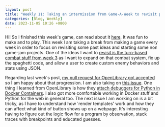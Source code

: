 ```yaml
---
layout: post
title: "Weekly 11: Taking an intermission from Game-A-Week to revisit previous ideas and some other updates."
categories: [Blog, Weekly]
date: 2023-11-05 10:26 +0800
---
```


Hi! So I finished this week's game, can read about it [here](https://clementineaccount.github.io/posts/gaw5/). It was fun to make and to play. This week I am taking a break from making a game every week in order to focus on revisiting some past ideas and starting some non game-jam projects. One of the ideas I want to [revisit is the turn-based combat stuff from week 3](https://clementineaccount.github.io/posts/gaw3/) as I want to expand on that combat system, fix up the spaghetti code, and allow a user to create custom enemy behaviors and stats using JSON.

Regarding last week's post, [my pull request for OpenLibrary got accepted](https://github.com/internetarchive/openlibrary/pull/8490) so I am happy about that progression. I am also taking on [this issue](https://github.com/internetarchive/openlibrary/issues/8492). One thing I learned from OpenLibrary is how they [attach debuggers for Python in Docker Containers](https://github.com/internetarchive/openlibrary/wiki/Debugging-and-Performance-Profiling). I also got more comfortable working in Docker stuff and Python for the web in general too. The next issue I am working on is a bit tricky, as I have to understand how 'render templates' work and how they can affect what kind of button shows up on a webpage. It's interesting having to figure out the logic flow for a program by observation, stack traces with breakpoints and educated guesses.

